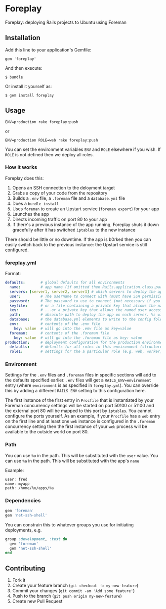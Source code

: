 # Foreplay

Foreplay: deploying Rails projects to Ubuntu using Foreman

## Installation

Add this line to your application's Gemfile:

    gem 'foreplay'

And then execute:

    $ bundle

Or install it yourself as:

    $ gem install foreplay

## Usage

    ENV=production rake foreplay:push

or

    ENV=production ROLE=web rake foreplay:push

You can set the environment variables `ENV` and `ROLE` elsewhere if you wish.
If `ROLE` is not defined then we deploy all roles.

### How it works

Foreplay does this:

1.  Opens an SSH connection to the deloyment target
2.  Grabs a copy of your code from the repository
3.  Builds a `.env` file, a `.foreman` file and a `database.yml` file
4.  Does a `bundle install`
5.  Uses `foreman` to create an Upstart service (`foreman export`) for your app
6.  Launches the app
7.  Directs incoming traffic on port 80 to your app
8.  If there's a previous instance of the app running, Foreplay shuts it down gracefully after it has switched `iptables` to the new instance

There should be little or no downtime. If the app is b0rked then you can easily switch back to the previous instance: the Upstart service is still configured.

### foreplay.yml

Format:

```YAML
defaults:       # global defaults for all environments
  name:         # app name (if omitted then Rails.application.class.parent_name.underscore is used)
  servers: [server1, server2, server3] # which servers to deploy the app on
  user:         # The username to connect with (must have SSH permissions)
  password:     # The password to use to connect (not necessary if you've set up SSH keys)
  keyfile:      # or a file containing a private key that allows the named user access to the server
  key:          # ...or a private key that allows the named user access to the server
  path:         # absolute path to deploy the app on each server. %s will substitute to the app name
  database:     # the database.yml elements to write to the config folder
  env:          # contents of the .env file
    key: value  # will go into the .env file as key=value
  foreman:      # contents of the .foreman file
    key: value  # will go into the .foreman file as key: value
production:     # deployment configuration for the production environment
  defaults:     # defaults for all roles in this environment (structure same as global defaults)
  role1:        # settings for the a particular role (e.g. web, worker, etc.)
```

### Environment

Settings for the `.env` files and `.foreman` files in specific sections will add to the defaults specified earlier. `.env` files will get a `RAILS_ENV=environment` entry (where `environment` is as specified in `foreplay.yml`). You can override this by adding a different `RAILS_ENV` setting to this configuration here.

The first instance of the first entry in `Procfile` that is instantiated by your Foreman concurrency settings will
be started on port 50100 or 51100 and the external port 80 will be mapped to this port by `iptables`. You cannot
configure the ports yourself. As an example, if your `Procfile` has a `web` entry on the first line and at
least one `web` instance is configured in the `.foreman` concurrency setting then the first instance of your `web`
process will be available to the outside world on port 80.

### Path

You can use `%u` in the path. This will be substituted with the `user` value. You can use `%a` in the path. This will be substituted with the app's `name`

Example:

    user: fred
    name: myapp
    path: /home/%u/apps/%a

### Dependencies

```ruby
gem 'foreman'
gem 'net-ssh-shell'
```

You can constrain this to whatever groups you use for initiating deployments, e.g.

```ruby
group :development, :test do
  gem 'foreman'
  gem 'net-ssh-shell'
end
```

## Contributing

1. Fork it
2. Create your feature branch (`git checkout -b my-new-feature`)
3. Commit your changes (`git commit -am 'Add some feature'`)
4. Push to the branch (`git push origin my-new-feature`)
5. Create new Pull Request
